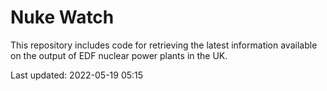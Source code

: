 # Nuke Watch

This repository includes code for retrieving the latest information available on the output of EDF nuclear power plants in the UK.

Last updated: 2022-05-19 05:15